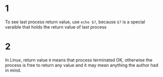 # 1 

To see last process return value, use `echo $?`, because `$?` is a special varaible that holds the return value of last process

# 2 

In Linux, return value `0` means that process terminated OK, otherwise the process is free to return any value and it may mean anything the author had in mind.

